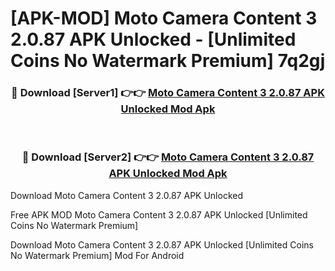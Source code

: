 # [APK-MOD] Moto Camera Content 3 2.0.87 APK Unlocked - [Unlimited Coins No Watermark Premium] 7q2gj



<div align="center">
<h3>🔴 Download [Server1] 👉👉 <a href="https://momento.my/?title=Moto_Camera_Content_3_2.0.87_APK_Unlocked">Moto Camera Content 3 2.0.87 APK Unlocked Mod Apk</a></h3><br>

<h3>🔴 Download [Server2] 👉👉 <a href="https://momento.my/?title=Moto_Camera_Content_3_2.0.87_APK_Unlocked">Moto Camera Content 3 2.0.87 APK Unlocked Mod Apk</a></h3>
</div>



Download Moto Camera Content 3 2.0.87 APK Unlocked 

Free APK MOD Moto Camera Content 3 2.0.87 APK Unlocked [Unlimited Coins No Watermark Premium]

Download Moto Camera Content 3 2.0.87 APK Unlocked [Unlimited Coins No Watermark Premium] Mod For Android
